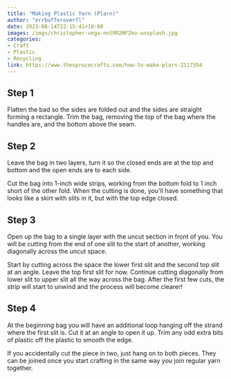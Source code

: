 ```yaml
---
title: "Making Plastic Yarn (Plarn)"
author: "errbufferoverfl"
date: 2023-08-14T22:15:41+10:00
images: /imgs/christopher-vega-nnlRR2NF2ko-unsplash.jpg
categories:
- Craft
- Plastic
- Recycling
link: https://www.thesprucecrafts.com/how-to-make-plarn-2117354
---
```


## Step 1

Flatten the bad so the sides are folded out and the sides are straight forming a rectangle. Trim the bag, removing the top of the bag where the handles are, and the bottom above the seam.

## Step 2

Leave the bag in two layers, turn it so the closed ends are at the top and bottom and the open ends are to each side.

Cut the bag into 1-inch wide strips, working from the bottom fold to 1 inch short of the other fold. When the cutting is done, you'll have something that looks like a skirt with slits in it, but with the top edge closed.

## Step 3

Open up the bag to a single layer with the uncut section in front of you. You will be cutting from the end of one slit to the start of another, working diagonally across the uncut space.

Start by cutting across the space the lower first slit and the second top slit at an angle. Leave the top first slit for now. Continue cutting diagonally from lower slit to upper slit all the way across the bag. After the first few cuts, the strip will start to unwind and the process will become clearer!

## Step 4

At the beginning bag you will have an additional loop hanging off the strand where the first slit is. Cut it at an angle to open it up. Trim any odd extra bits of plastic off the plastic to smooth the edge.

If you accidentally cut the piece in two, just hang on to both pieces. They can be joined once you start crafting in the same way you join regular yarn together.
